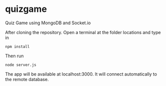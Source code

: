 # quizgame

Quiz Game using MongoDB and Socket.io

After cloning the repository. Open a terminal at the folder locations and type in

```
npm install
```

Then run

```
node server.js
```

The app will be available at localhost:3000.
It will connect automatically to the remote database.
